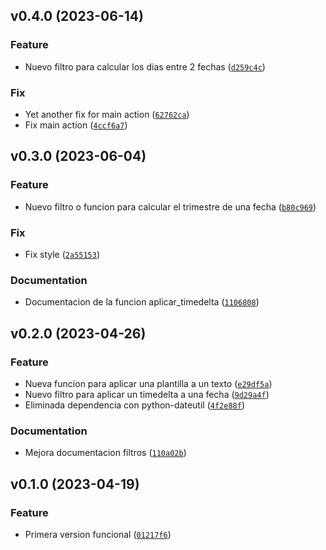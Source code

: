 <!--next-version-placeholder-->

## v0.4.0 (2023-06-14)

### Feature

* Nuevo filtro para calcular los dias entre 2 fechas ([`d259c4c`](https://github.com/hokus15/ArrendaToolsPlantillas/commit/d259c4cc3933a59acaabb4fa59336d342bceb332))

### Fix

* Yet another fix for main action ([`62762ca`](https://github.com/hokus15/ArrendaToolsPlantillas/commit/62762ca75856bdbb2c239e6af41baa5e670d0f95))
* Fix main action ([`4ccf6a7`](https://github.com/hokus15/ArrendaToolsPlantillas/commit/4ccf6a72efc2b3ca33bb569de70306683cf3cc82))

## v0.3.0 (2023-06-04)

### Feature

* Nuevo filtro o funcion para calcular el trimestre de una fecha ([`b80c969`](https://github.com/hokus15/ArrendaToolsPlantillas/commit/b80c969baa791e8593c123aac340e12259480ea6))

### Fix

* Fix style ([`2a55153`](https://github.com/hokus15/ArrendaToolsPlantillas/commit/2a551531ee2b1337f96ad29e0b1302ef94884a8b))

### Documentation

* Documentacion de la funcion aplicar_timedelta ([`1106808`](https://github.com/hokus15/ArrendaToolsPlantillas/commit/1106808a96a29e35c2cbb657056bae944ef7dcd7))

## v0.2.0 (2023-04-26)
### Feature
* Nueva funcion para aplicar una plantilla a un texto ([`e29df5a`](https://github.com/hokus15/ArrendaToolsPlantillas/commit/e29df5a5c7e4ebe345ec33ccc115d965bbe35c4d))
* Nuevo filtro para aplicar un timedelta a una fecha ([`9d29a4f`](https://github.com/hokus15/ArrendaToolsPlantillas/commit/9d29a4f48cf5bad43eedc7a71c293d33ae1318f3))
* Eliminada dependencia con python-dateutil ([`4f2e88f`](https://github.com/hokus15/ArrendaToolsPlantillas/commit/4f2e88f278b4e0642836ac7394c32be96935f854))

### Documentation
* Mejora documentacion filtros ([`110a02b`](https://github.com/hokus15/ArrendaToolsPlantillas/commit/110a02ba7e7e3d02eb4767c8e571f0ba34d86827))

## v0.1.0 (2023-04-19)
### Feature
* Primera version funcional ([`01217f6`](https://github.com/hokus15/ArrendaToolsPlantillas/commit/01217f65f4304315db20d9aa4c893680f272cdc7))
